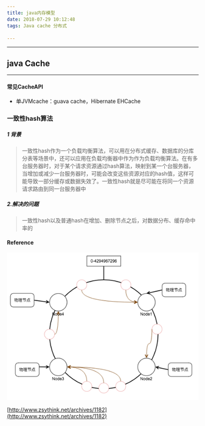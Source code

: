 ```yaml
---
title: java内存模型
date: 2018-07-29 10:12:48
tags: Java cache 分布式

---
```

***
## java Cache
***

#### 常见CacheAPI
* 单JVMcache：guava cache，Hibernate EHCache



### 一致性hash算法

##### 1 背景
>一致性hash作为一个负载均衡算法，可以用在分布式缓存、数据库的分库分表等场景中，还可以应用在负载均衡器中作为作为负载均衡算法。在有多台服务器时，对于某个请求资源通过hash算法，映射到某一个台服务器，当增加或减少一台服务器时，可能会改变这些资源对应的hash值，这样可能导致一部分缓存或数据失效了。一致性hash就是尽可能在将同一个资源请求路由到同一台服务器中

##### 2.解决的问题

> 一致性hash以及普通hash在增加、删除节点之后，对数据分布、缓存命中率的

#### Reference
![一致性hash原理](pic/一致性hash原理.png)

[http://www.zsythink.net/archives/1182](http://www.zsythink.net/archives/1182)

